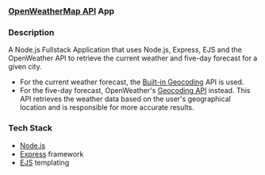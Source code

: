 ### [OpenWeatherMap API](https://openweathermap.org/api) App

### Description

A Node.js Fullstack Application that uses Node.js, Express, EJS and the OpenWeather API to retrieve the current weather and five-day forecast for a given city.

- For the current weather forecast, the [Built-in Geocoding](https://openweathermap.org/current#builtin) API is used.
- For the five-day forecast, OpenWeather's [Geocoding API](https://openweathermap.org/api/geocoding-api) instead. This API retrieves the weather data based on the user's geographical location and 
    is responsible for more accurate results.

### Tech Stack
-   [Node.js](https://nodejs.org/en/)
-   [Express](https://expressjs.com/) framework
-   [EJS](https://ejs.co/) templating
